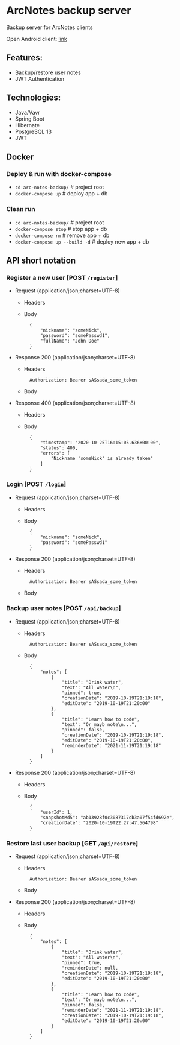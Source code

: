 # ArcNotes backup server

Backup server for ArcNotes clients

Open Android client: [link](https://github.com/ArcNotes/arc-notes-android-client)

## Features:
+ Backup/restore user notes
+ JWT Authentication

## Technologies:
+ Java/Vavr
+ Spring Boot
+ Hibernate
+ PostgreSQL 13
+ JWT

## Docker

### Deploy & run with docker-compose
+ `cd arc-notes-backup/` # project root
+ `docker-compose up` # deploy app + db

### Clean run
+ `cd arc-notes-backup/` # project root
+ `docker-compose stop` # stop app + db
+ `docker-compose rm` # remove app + db
+ `docker-compose up --build -d` # deploy new app + db

## API short notation

### Register a new user [POST `/register`]
+ Request (application/json;charset=UTF-8)

    + Headers
    + Body
    
            {
                "nickname": "someNick",
                "password": "somePasswd1",
                "fullName": "John Doe"
            }
+ Response 200 (application/json;charset=UTF-8)
   
    + Headers
    
            Authorization: Bearer sASsada_some_token
            
    + Body
    
+ Response 400 (application/json;charset=UTF-8)

    + Headers
    
    + Body
    
            {
                "timestamp": "2020-10-25T16:15:05.636+00:00",
                "status": 400,
                "errors": [
                    "Nickname 'someNick' is already taken"
                ]
            }

### Login [POST `/login`]
+ Request (application/json;charset=UTF-8)

    + Headers
    
    + Body
    
            {
                "nickname": "someNick",
                "password": "somePasswd1"
            }
            
+ Response 200 (application/json;charset=UTF-8)
   
    + Headers
    
            Authorization: Bearer sASsada_some_token
            
    + Body
        
### Backup user notes [POST `/api/backup`]
+ Request (application/json;charset=UTF-8)

    + Headers
    
            Authorization: Bearer sASsada_some_token
            
    + Body
    
            {
                "notes": [
                    {
                        "title": "Drink water",
                        "text": "All water\n",
                        "pinned": true,
                        "creationDate": "2019-10-19T21:19:18",
                        "editDate": "2019-10-19T21:20:00"
                    },
                    {
                        "title": "Learn how to code",
                        "text": "Or mayb note\n...",
                        "pinned": false,
                        "creationDate": "2019-10-19T21:19:18",
                        "editDate": "2019-10-19T21:20:00",
                        "reminderDate": "2021-11-19T21:19:18"
                    }
                ]
            }
            
+ Response 200 (application/json;charset=UTF-8)
   
    + Headers
            
    + Body
            
            {
                "userId": 1,
                "snapshotMd5": "ab13928f0c3087317cb3a07f54fd692e",
                "creationDate": "2020-10-19T22:27:47.564798"
            }

### Restore last user backup [GET `/api/restore`]
+ Request (application/json;charset=UTF-8)

    + Headers
    
            Authorization: Bearer sASsada_some_token
            
    + Body
            
+ Response 200 (application/json;charset=UTF-8)
   
    + Headers
            
    + Body
            
            {
                "notes": [
                    {
                        "title": "Drink water",
                        "text": "All water\n",
                        "pinned": true,
                        "reminderDate": null,
                        "creationDate": "2019-10-19T21:19:18",
                        "editDate": "2019-10-19T21:20:00"
                    },
                    {
                        "title": "Learn how to code",
                        "text": "Or mayb note\n...",
                        "pinned": false,
                        "reminderDate": "2021-11-19T21:19:18",
                        "creationDate": "2019-10-19T21:19:18",
                        "editDate": "2019-10-19T21:20:00"
                    }
                ]
            }
